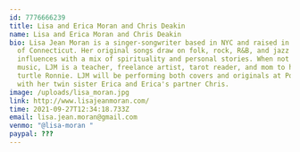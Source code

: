 ```yaml
---
id: 7776666239
title: Lisa and Erica Moran and Chris Deakin
name: Lisa and Erica Moran and Chris Deakin
bio: Lisa Jean Moran is a singer-songwriter based in NYC and raised in the woods
  of Connecticut. Her original songs draw on folk, rock, R&B, and jazz
  influences with a mix of spirituality and personal stories. When not making
  music, LJM is a teacher, freelance artist, tarot reader, and mom to her pet
  turtle Ronnie. LJM will be performing both covers and originals at Porchfest
  with her twin sister Erica and Erica's partner Chris. 
image: /uploads/lisa_moran.jpg
link: http://www.lisajeanmoran.com/
time: 2021-09-27T12:34:18.733Z
email: lisa.jean.moran@gmail.com
venmo: "@lisa-moran "
paypal: ???
---
```

